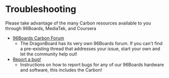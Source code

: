 # Troubleshooting

Please take advantage of the many Carbon resources available to you through 96Boards, MediaTek, and Coursera

- [96Boards Carbon Forum]()
   - The DragonBoard has its very own 96Boards forum. If you can't find a pre-existing thread that addresses your issue, start your own and let the community help out!
- [Report a bug!](../../../Report_a_bug.md)
   - Instructions on how to report bugs for any of our 96Boards hardware and software, this includes the Carbon!
